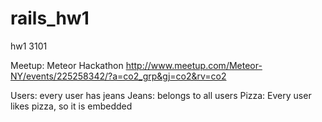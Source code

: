 # rails_hw1
hw1 3101


Meetup: Meteor Hackathon http://www.meetup.com/Meteor-NY/events/225258342/?a=co2_grp&gj=co2&rv=co2

Users: every user has jeans
Jeans: belongs to all users
Pizza: Every user likes pizza, so it is embedded
